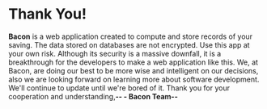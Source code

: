 # Thank You!

**Bacon** is a web application created to compute and store records of your saving. The data stored on databases are not encrypted. Use this app at your own risk. Although its security is a massive downfall, it is a breakthrough for the developers to make a web application like this. We, at Bacon, are doing our best to be more wise and intelligent on our decisions, also we are looking forward on learning more about software development. We'll continue to update until we're bored of it. Thank you for your cooperation and understanding,**-- - Bacon Team--**